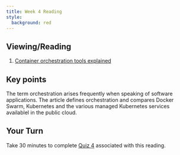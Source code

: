 ```yaml
---
title: Week 4 Reading
style:
  background: red
---
```


## Viewing/Reading

1. [Container orchestration tools explained](https://dev.to/sarmadsaleem/container-orchestration-tools-explained-1c4i)

## Key points
 
  The term orchestration arises frequently when speaking of software applications. The article defines orchestration and compares Docker Swarm, Kubernetes and the various managed Kubernetes services availablel in the public cloud.

## Your Turn

   Take 30 minutes to complete [Quiz 4](https://canvas.sfu.ca/courses/67084/quizzes/) associated with this reading. 
